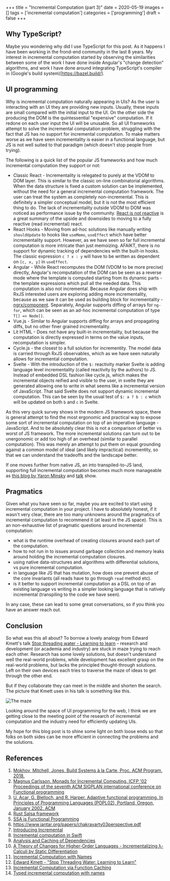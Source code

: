 +++
title = "Incremental Computation (part 3)"
date = 2020-05-19
images = []
tags = ['incremental computation']
categories = ['programming']
draft = false
+++

## Why TypeScript?

Maybe you wondering why did I use TypeScript for this post. As it happens I
have been working in the frond-end community in the last 8 years. My interest
in incremental computation started by observing the similarities between some
of the work I have done inside Angular's "change detection" algorithms, and
work I have done around integrating TypeScript's compiler in (Google's build
system)[https://bazel.build/].

## UI programming 

Why is incremental computation naturally appearing in UIs? As the user is
interacting with an UI they are providing new inputs. Usually, these inputs are
small compared with the initial input to the UI. On the other side the
producing the DOM is the quintessential "expensive" computation. If it redone
on each user input the UI will be unusable. So all UI frameworks attempt to
solve the incremental computation problem, struggling with the fact that JS has
no support for incremental computation. To make matters worse as we have seen
incrementality is easier in a functional language, but JS is not well suited to
that paradigm (which doesn't stop people from trying).

The following is a quick list of the popular JS frameworks and how much
incremental computation they support or not:

- Classic React - Incrementality is relegated to purely at the VDOM to DOM
  layer. This is similar to the classic on-line combinatorial algorithms. When
  the data structure is fixed a custom solution can be implemented, without the
  need for a general incremental computation framework. The user can treat the
  system as completely non-incremental. This is definitely a simpler conceptual
  model, but it is not the most efficient thing to do. The lack of
  incrementality outside VDOM to DOM was noticed as performance issue by the
  community. [React is not
  reactive](https://gist.github.com/sw-yx/9bf1fad03185613a4c19ef5352d90a09) is
  a great summary of the upside and downsides to moving to a fully reactive
  (read incremental) react.
- React Hooks - Moving from ad-hoc solutions like manually writing
  `shouldUpdate` to hooks like `useMemo`, `useEffect` which have better
  incrementality support.  However, as we have seen so far full incremental
  computation is more intricate than just memoizing. AFAIKT, there is no
  support for dynamic tracking of dependencies with the built-in hooks. The
  classic expression `c ? x : y` will have to be written as dependent on `[c,
  x, y]` in `useEffect`. 
- Angular - While React recomputes the DOM (VDOM to be more precise) directly,
  Angular's recomputation of the DOM can be seen as a reverse mode where the
  template is computed starting from its dynamic parts - the template
  expressions which pull all the needed data. This computation is also not
  incremental. Because Angular does ship with RxJS interested users are
  exploring adding more incrementality, because as we saw it can be used as
  building block for incrementality -
  [ngrx/component](https://ngrx.io/guide/component).  Separately, Angular
  supports diffing of arrays for `ng-for`, which can be seen as an ad-hoc
  incremental computation of type `T[] => Node[]`.
- Vue.js - Similar to Angular supports diffing for arrays and propagating
  diffs, but no other finer grained incrementality. 
- Lit HTML - Does not have any built-in incrementality, but because the
  computation is directly expressed in terms on the value inputs, recomputation
  is simpler.
- Cycle.js - the closest to a full solution for incrementity. The model data is
  carried through RxJS observables, which as we have seen naturally allows for
  incremental computation.
- Svelte - With the introduction of the `$:` reactivity marker Svelte is adding
  language level incrementality (called reactivity by the authors) to JS.
  Instead of embedded DSL fashion like cycle.js, which makes the incremental
  objects reified and visible to the user, in svelte they are generated allowing
  one to write in what seems like a incremental version of JavaScript. That
  said Svelte does not support dynamic incremental computation. This can
  be seen by the usual test of `$: a ? b : c` which will be updated on both
  `b` and `c` in Svelte.

As this very quick survey shows in the modern JS framework space, there is
general attempt to find the most ergonomic and practical way to expose some
sort of incremental computation on top of an imperative language - JavaScript.
And to be absolutely clear this is not a comparison of better vs worst of JS
framework. The more incremental solutions can turn out to be unergonomic or add
too high of an overhead (similar to parallel computation). This was merely an
attempt to put them on equal grounding against a common model of ideal (and
likely impractical) incrementity, so that we can understand the tradeoffs and
the landscape better.

If one moves further from native JS, an into transpiled-to-JS land, supporting
full incremental computation becomes much more manageable as [this blog by
Yaron
Minsky]([https://blog.janestreet.com/self-adjusting-dom-and-diffable-data/) and
[talk](https://www.youtube.com/watch?v=R3xX37RGJKE) show.

## Pragmatics

Given what you have seen so far, maybe you are excited to start using
incremental computation in your project. I have to absolutely honest, if it
wasn't very clear, there are too many unknowns around the pragmatics of
incremental computation to recommend it (at least in the JS space). This is
an non-exhaustive list of pragmatic questions around incremental computation:

- what is the runtime overhead of creating closures around each part of the
  computation. 
- how to not run in to issues around garbage collection and memory leaks around
  holding the incremental computation closures.
- using native data-structures and algorithms with differential solutions, vs
  pure incremental computation.
- in language like JS that has mutation, how does one prevent abuse of the 
  core invariants (all reads have to go through `read` method etc).
- is it better to support incremental computation as a DSL on top of an
  existing language vs writing in a simpler looking language that is natively
  incremental (transpiling to the code we have seen). 

In any case, these can lead to some great conversations, so if you think you
have an answer reach out.

## Conclusion

So what was this all about? To borrow a lovely analogy from Edward Kmett's talk
[Stop threading water - Learning to
learn](https://www.youtube.com/watch?v=j0XmixCsWjs) - research and development
(or academia and industry) are stuck in maze trying to reach each other.
Research has some lovely solutions, but doesn't understand well the real-world
problems, while development has excellent grasp on the real-world problems,
but lacks the principled thought-through solutions. Left on their own devices
each tries to traverse the maze of ideas to get through the other end.

But if they collaborate they can meet in the middle and shorten the search.
The picture that Kmett uses in his talk is something like this.

![The maze](/maze.png)

Looking around the space of UI programming for the web, I think we are getting
close to the meeting point of the research of incremental computation and the
industry need for efficiently updating UIs. 

My hope for this blog post is to shine some light on both loose ends so that
folks on both sides can be more efficient in connecting the problems and the
solutions.

## References

1. [Mokhov, Mitchell, Jones, Build Systems à la Carte, Proc. ACM Program, 2018.](https://www.microsoft.com/en-us/research/uploads/prod/2018/03/build-systems.pdf)
1. [Magnus Carlsson. Monads for Incremental Computing. ICFP '02 Proceedings of the seventh ACM SIGPLAN international conference on Functional programming](https://dl.acm.org/doi/abs/10.1145/581478.581482)
1. [U. Acar, G. Blelloch, and R. Harper. Adaptive functional programming. In Principles of Programming Languages (POPL02), Portland, Oregon, January 2002. ACM](https://www.cs.cmu.edu/~guyb/papers/popl02.pdf)
1. [Rust Salsa framework](https://crates.io/crates/salsa)
1. [SSA is Functional Programming](https://www.cs.princeton.edu/~appel/papers/ssafun.pdf)
1. https://www.jantar.org/papers/chakravarty03perspective.pdf
1. [Introducing Incremental](https://blog.janestreet.com/introducing-incremental/)
1. [Incremental computation in Swift](https://github.com/chriseidhof/incremental-simplified)
1. [Analysis and Caching of Dependencies](http://citeseerx.ist.psu.edu/viewdoc/download?doi=10.1.1.32.1230&rep=rep1&type=pdf)
1. [A Theory of Changes for Higher-Order Languages - Incrementalizing λ-Calculi by Static Differentiation](https://arxiv.org/abs/1312.0658) 
1. [Incremental Computation with Names](https://arxiv.org/pdf/1503.07792.pdf)
1. [Edward Kmett - "Stop Threading Water: Learning to Learn"](https://www.youtube.com/watch?v=j0XmixCsWjs)
1. [Incremental Computation via Function Caching](https://dl.acm.org/doi/pdf/10.1145/75277.75305?download=true)
1. [Typed incremental computation with names](https://arxiv.org/pdf/1808.07826.pdf)
